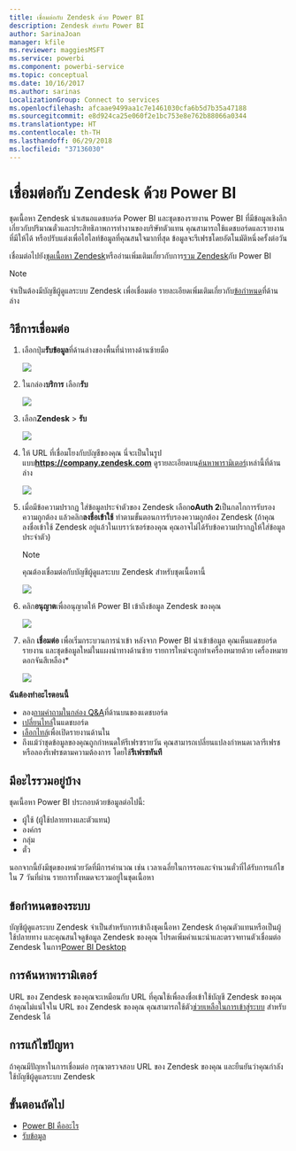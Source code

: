 ```yaml
---
title: เชื่อมต่อกับ Zendesk ด้วย Power BI
description: Zendesk สำหรับ Power BI
author: SarinaJoan
manager: kfile
ms.reviewer: maggiesMSFT
ms.service: powerbi
ms.component: powerbi-service
ms.topic: conceptual
ms.date: 10/16/2017
ms.author: sarinas
LocalizationGroup: Connect to services
ms.openlocfilehash: afcaae9499aa1c7e1461030cfa6b5d7b35a47188
ms.sourcegitcommit: e8d924ca25e060f2e1bc753e8e762b88066a0344
ms.translationtype: HT
ms.contentlocale: th-TH
ms.lasthandoff: 06/29/2018
ms.locfileid: "37136030"
---
```

# <a name="connect-to-zendesk-with-power-bi"></a>เชื่อมต่อกับ Zendesk ด้วย Power BI
ชุดเนื้อหา Zendesk นำเสนอแดชบอร์ด Power BI และชุดของรายงาน Power BI ที่มีข้อมูลเชิงลึกเกี่ยวกับปริมาณตั๋วและประสิทธิภาพการทำงานของบริษัทตัวแทน คุณสามารถใช้แดชบอร์ดและรายงานที่มีให้ได้ หรือปรับแต่งเพื่อไฮไลท์ข้อมูลที่คุณสนใจมากที่สุด  ข้อมูลจะรีเฟรชโดยอัตโนมัติหนึ่งครั้งต่อวัน 

เชื่อมต่อไปยัง[ชุดเนื้อหา Zendesk](https://app.powerbi.com/getdata/services/zendesk)หรืออ่านเพิ่มเติมเกี่ยวกับการ[รวม Zendesk](https://powerbi.microsoft.com/integrations/zendesk)กับ Power BI

>[!NOTE]
>จำเป็นต้องมีบัญชีผู้ดูแลระบบ Zendesk เพื่อเชื่อมต่อ รายละเอียดเพิ่มเติมเกี่ยวกับ[ข้อกำหนด](#Requirements)ที่ด้านล่าง

## <a name="how-to-connect"></a>วิธีการเชื่อมต่อ
1. เลือกปุ่ม**รับข้อมูล**ที่ด้านล่างของพื้นที่นำทางด้านซ้ายมือ
   
   ![](media/service-connect-to-zendesk/pbi_getdata.png)
2. ในกล่อง**บริการ** เลือก**รับ**
   
   ![](media/service-connect-to-zendesk/pbi_getservices.png) 
3. เลือก**Zendesk** \> **รับ**
   
   ![](media/service-connect-to-zendesk/zendesk.png)
4. ให้ URL ที่เชื่อมโยงกับบัญชีของคุณ นี่จะเป็นในรูปแบบ**https://company.zendesk.com** ดูรายละเอียดบน[ค้นหาพารามิเตอร์](#FindingParams)เหล่านี้ที่ด้านล่าง
   
   ![](media/service-connect-to-zendesk/pbi_zendeskconnect.png)
5. เมื่อมีข้อความปรากฏ ใส่ข้อมูลประจำตัวของ Zendesk  เลือก**oAuth 2**เป็นกลไกการรับรองความถูกต้อง แล้วคลิก**ลงชื่อเข้าใช้** ทำตามขั้นตอนการรับรองความถูกต้อง Zendesk (ถ้าคุณลงชื่อเข้าใช้ Zendesk อยู่แล้วในเบราว์เซอร์ของคุณ คุณอาจไม่ได้รับข้อความปรากฏให้ใส่ข้อมูลประจำตัว)
   
   > [!NOTE]
   > คุณต้องเชื่อมต่อกับบัญชีผู้ดูแลระบบ Zendesk สำหรับชุดเนื้อหานี้ 
   > 
   > 
   
   ![](media/service-connect-to-zendesk/pbi_zendesksignin.png)
6. คลิก**อนุญาต**เพื่ออนุญาตให้ Power BI เข้าถึงข้อมูล Zendesk ของคุณ
   
   ![](media/service-connect-to-zendesk/zendesk2.jpg)
7. คลิก **เชื่อมต่อ** เพื่อเริ่มกระบวนการนำเข้า หลังจาก Power BI นำเข้าข้อมูล คุณเห็นแดชบอร์ด รายงาน และชุดข้อมูลใหม่ในแผงนำทางด้านซ้าย รายการใหม่จะถูกทำเครื่องหมายด้วย เครื่องหมายดอกจันสีเหลือง\*
   
   ![](media/service-connect-to-zendesk/pbi_zendeskdash.png)

**ฉันต้องทำอะไรตอนนี้**

* ลอง[ถามคำถามในกล่อง Q&A](power-bi-q-and-a.md)ที่ด้านบนของแดชบอร์ด
* [เปลี่ยนไทล์](service-dashboard-edit-tile.md)ในแดชบอร์ด
* [เลือกไทล์](service-dashboard-tiles.md)เพื่อเปิดรายงานด้านใน
* ถึงแม้ว่าชุดข้อมูลของคุณถูกกำหนดให้รีเฟรซรายวัน คุณสามารถเปลี่ยนแปลงกำหนดเวลารีเฟรช หรือลองรีเฟรชตามความต้องการ โดยใช้**รีเฟรชทันที**

## <a name="whats-included"></a>มีอะไรรวมอยู่บ้าง
ชุดเนื้อหา Power BI ประกอบด้วยข้อมูลต่อไปนี้:  

* ผู้ใช้ (ผู้ใช้ปลายทางและตัวแทน)  
* องค์กร  
* กลุ่ม  
* ตั๋ว  

นอกจากนี้ยังมีชุดของหน่วยวัดที่มีการคำนวณ เช่น เวลาเฉลี่ยในการรอและจำนวนตั๋วที่ได้รับการแก้ไขใน 7 วันที่ผ่าน รายการทั้งหมดจะรวมอยู่ในชุดเนื้อหา

<a name="Requirements"></a>

## <a name="system-requirements"></a>ข้อกำหนดของระบบ
บัญชีผู้ดูแลระบบ Zendesk จำเป็นสำหรับการเข้าถึงชุดเนื้อหา Zendesk ถ้าคุณตัวแทนหรือเป็นผู้ใช้ปลายทาง และคุณสนใจดูข้อมูล Zendesk ของคุณ โปรดเพิ่มคำแนะนำและตรวจทานตัวเชื่อมต่อ Zendesk ในการ[Power BI Desktop](desktop-connect-to-data.md)

<a name="FindingParams"></a>

## <a name="finding-parameters"></a>การค้นหาพารามิเตอร์
URL ของ Zendesk ของคุณจะเหมือนกับ URL ที่คุณใช้เพื่อลงชื่อเข้าใช้บัญชี Zendesk ของคุณ ถ้าคุณไม่แน่ใจใน URL ของ Zendesk ของคุณ คุณสามารถใช้ตัว[ช่วยเหลือในการเข้าสู่ระบบ](https://www.zendesk.com/login/) สำหรับ Zendesk ได้

## <a name="troubleshooting"></a>การแก้ไขปัญหา
ถ้าคุณมีปัญหาในการเชื่อมต่อ กรุณาตรวจสอบ URL ของ Zendesk ของคุณ และยืนยันว่าคุณกำลังใช้บัญชีผู้ดูแลระบบ Zendesk

## <a name="next-steps"></a>ขั้นตอนถัดไป
* [Power BI คืออะไร](power-bi-overview.md)
* [รับข้อมูล](service-get-data.md)

